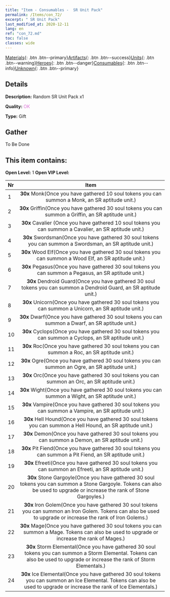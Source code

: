 ```yaml
---
title: "Item - Consumables -  SR Unit Pack"
permalink: /Items/con_72/
excerpt: " SR Unit Pack"
last_modified_at: 2020-12-11
lang: en
ref: "con_72.md"
toc: false
classes: wide
---
```

 [Materials](/Items/){: .btn .btn--primary}[Artifacts](/Items/Artifacts/){: .btn .btn--success}[Units](/Items/Units/){: .btn .btn--warning}[Heroes](/Items/Heroes/){: .btn .btn--danger}[Consumables](/Items/Consumables/){: .btn .btn--info}[Unknown](/Items/Unknown/){: .btn .btn--primary}

## Details
 **Description:** Random SR Unit Pack x1

 **Quality:** <span style="color: #DA70D6">OK</span>

 **Type:** Gift

## Gather

  To Be Done

## This item contains:

 **Open Level:** 1
 **Open VIP Level:** 

  | Nr |      Item    |
  |:---|:------------:|
  | 1 |  **30x** Monk(Once you have gathered 10 soul tokens you can summon a Monk, an SR aptitude unit.) | 
  | 2 |  **30x** Griffin(Once you have gathered 30 soul tokens you can summon a Griffin, an SR aptitude unit.) | 
  | 3 |  **30x** Cavalier (Once you have gathered 10 soul tokens you can summon a Cavalier, an SR aptitude unit.) | 
  | 4 |  **30x** Swordsman(Once you have gathered 30 soul tokens you can summon a Swordsman, an SR aptitude unit.) | 
  | 5 |  **30x** Wood Elf(Once you have gathered 30 soul tokens you can summon a Wood Elf, an SR aptitude unit.) | 
  | 6 |  **30x** Pegasus(Once you have gathered 30 soul tokens you can summon a Pegasus, an SR aptitude unit.) | 
  | 7 |  **30x** Dendroid Guard(Once you have gathered 30 soul tokens you can summon a Dendroid Guard, an SR aptitude unit.) | 
  | 8 |  **30x** Unicorn(Once you have gathered 30 soul tokens you can summon a Unicorn, an SR aptitude unit.) | 
  | 9 |  **30x** Dwarf(Once you have gathered 30 soul tokens you can summon a Dwarf, an SR aptitude unit.) | 
  | 10 |  **30x** Cyclops(Once you have gathered 30 soul tokens you can summon a Cyclops, an SR aptitude unit.) | 
  | 11 |  **30x** Roc(Once you have gathered 30 soul tokens you can summon a Roc, an SR aptitude unit.) | 
  | 12 |  **30x** Ogre(Once you have gathered 30 soul tokens you can summon an Ogre, an SR aptitude unit.) | 
  | 13 |  **30x** Orc(Once you have gathered 30 soul tokens you can summon an Orc, an SR aptitude unit.) | 
  | 14 |  **30x** Wight(Once you have gathered 30 soul tokens you can summon a Wight, an SR aptitude unit.) | 
  | 15 |  **30x** Vampire(Once you have gathered 30 soul tokens you can summon a Vampire, an SR aptitude unit.) | 
  | 16 |  **30x** Hell Hound(Once you have gathered 30 soul tokens you can summon a Hell Hound, an SR aptitude unit.) | 
  | 17 |  **30x** Demon(Once you have gathered 30 soul tokens you can summon a Demon, an SR aptitude unit.) | 
  | 18 |  **30x** Pit Fiend(Once you have gathered 30 soul tokens you can summon a Pit Fiend, an SR aptitude unit.) | 
  | 19 |  **30x** Efreeti(Once you have gathered 30 soul tokens you can summon an Efreeti, an SR aptitude unit.) | 
  | 20 |  **30x** Stone Gargoyle(Once you have gathered 30 soul tokens you can summon a Stone Gargoyle. Tokens can also be used to upgrade or increase the rank of Stone Gargoyles.) | 
  | 21 |  **30x** Iron Golem(Once you have gathered 30 soul tokens you can summon an Iron Golem. Tokens can also be used to upgrade or increase the rank of Iron Golems.) | 
  | 22 |  **30x** Mage(Once you have gathered 30 soul tokens you can summon a Mage. Tokens can also be used to upgrade or increase the rank of Mages.) | 
  | 23 |  **30x** Storm Elemental(Once you have gathered 30 soul tokens you can summon a Storm Elemental. Tokens can also be used to upgrade or increase the rank of Storm Elementals.) | 
  | 24 |  **30x** Ice Elemental(Once you have gathered 30 soul tokens you can summon an Ice Elemental. Tokens can also be used to upgrade or increase the rank of Ice Elementals.) | 

